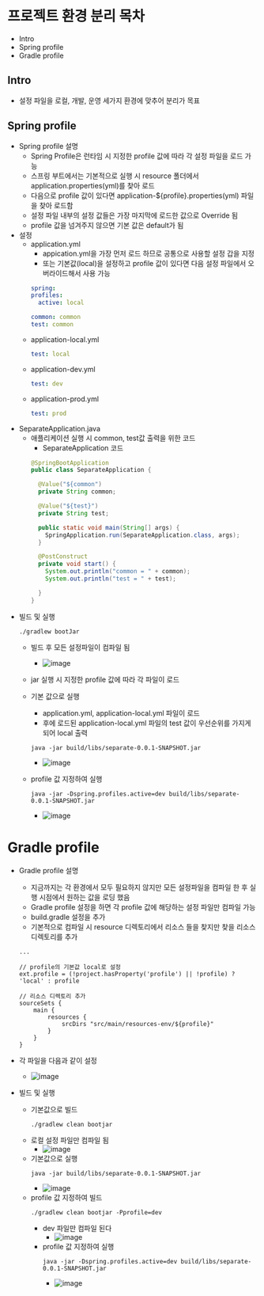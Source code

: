 # 프로젝트 환경 분리 목차
  - Intro
  - Spring profile 
  - Gradle profile 

## Intro
  - 설정 파일을 로컬, 개발, 운영 세가지 환경에 맞추어 분리가 목표

## Spring profile
  - Spring profile 설명
    - Spring Profile은 런타임 시 지정한 profile 값에 따라 각 설정 파일을 로드 가능
    - 스프링 부트에서는 기본적으로 실행 시 resource 폴더에서 application.properties(yml)를 찾아 로드
    - 다음으로 profile 값이 있다면 application-${profile}.properties(yml) 파일을 찾아 로드함
    - 설정 파일 내부의 설정 값들은 가장 마지막에 로드한 값으로 Override 됨
    - profile 값을 넘겨주지 않으면 기본 값은 default가 됨
  - 설정
    - application.yml
      - appication.yml을 가장 먼저 로드 하므로 공통으로 사용할 설정 갑을 지정
      - 또는 기본값(local)을 설정하고 profile 값이 있다면 다음 설정 파일에서 오버라이드해서 사용 가능
      ``` yml
      spring:
      profiles:
        active: local

      common: common
      test: common
      ```
    - application-local.yml
      ``` yml
      test: local
      ```
    - application-dev.yml
      ``` yml
      test: dev
      ```
    - application-prod.yml
      ``` yml
      test: prod
      ```
  - SeparateApplication.java
    - 애플리케이션 실행 시 common, test값 출력을 위한 코드
      - SeparateApplication 코드 
      ``` java
      @SpringBootApplication
      public class SeparateApplication {

        @Value("${common")
        private String common;

        @Value("${test}")
        private String test;

        public static void main(String[] args) {
          SpringApplication.run(SeparateApplication.class, args);
        }

        @PostConstruct
        private void start() {
          System.out.println("common = " + common);
          System.out.println("test = " + test);

        }
      }

      ```
- 빌드 및 실행 
    ``` shell 
    ./gradlew bootJar
    ```
  - 빌드 후 모든 설정파일이 컴파일 됨
    - ![image](https://user-images.githubusercontent.com/61530368/168519639-4745137a-3901-454c-9f4b-e5f8926139f6.png)
  - jar 실행 시 지정한 profile 값에 따라 각 파일이 로드
  - 기본 값으로 실행
    - application.yml, application-local.yml 파일이 로드
    - 후에 로드된 application-local.yml 파일의 test 값이 우선순위를 가지게되어 local 출력
    ``` shell
    java -jar build/libs/separate-0.0.1-SNAPSHOT.jar
    ```
    - ![image](https://user-images.githubusercontent.com/61530368/168520763-621bc5b8-7412-43d3-a0cf-08f2108ae5e0.png)

  - profile 값 지정하여 실행
    ``` shell
    java -jar -Dspring.profiles.active=dev build/libs/separate-0.0.1-SNAPSHOT.jar
    ```
    - ![image](https://user-images.githubusercontent.com/61530368/168520959-313e15a9-8576-4417-a29c-14c5c8c419f9.png)

# Gradle profile
  - Gradle profile 설명
    - 지금까지는 각 환경에서 모두 필요하지 않지만 모든 설정파일을 컴파일 한 후 실행 시점에서 원하는 값을 로딩 했음
    - Gradle profile 설정을 하면 각 profile 값에 해당하는 설정 파일만 컴파일 가능
    - build.gradle 설정을 추가
    - 기본적으로 컴파일 시 resource 디렉토리에서 리소스 들을 찾지만 찾을 리소스 디렉토리를 추가
    ``` 
    ...

    // profile의 기본값 local로 설정
    ext.profile = (!project.hasProperty('profile') || !profile) ? 'local' : profile

    // 리소스 디렉토리 추가
    sourceSets {
        main {
            resources {
                srcDirs "src/main/resources-env/${profile}"
            }
        }
    }
    ```
    
  - 각 파일을 다음과 같이 설정
    - ![image](https://user-images.githubusercontent.com/61530368/168521194-0243b340-621e-4267-81b3-6206390d0e15.png)
  - 빌드 및 실행
    - 기본값으로 빌드
      ``` shell
      ./gradlew clean bootjar
      ```
    - 로컬 설정 파일만 컴파일 됨
      - ![image](https://user-images.githubusercontent.com/61530368/168521675-633e2cf1-ee2b-42fd-9184-12f62d35a7f4.png)
    - 기본값으로 실행 
        ``` shell
        java -jar build/libs/separate-0.0.1-SNAPSHOT.jar
        ```
      - ![image](https://user-images.githubusercontent.com/61530368/168521600-74594251-623d-442e-885f-c3db5d61f99c.png)
    - profile 값 지정하여 빌드
        ``` shell
        ./gradlew clean bootjar -Pprofile=dev 
        ```
      - dev 파일만 컴파일 된다
        - ![image](https://user-images.githubusercontent.com/61530368/168521765-444f0290-afb6-44ba-8bdb-e2e0e7f6be65.png)
      - profile 값 지정하여 실행
        ``` shell
        java -jar -Dspring.profiles.active=dev build/libs/separate-0.0.1-SNAPSHOT.jar
        ```
        - ![image](https://user-images.githubusercontent.com/61530368/168521879-ce65e600-0d10-4d1b-b9af-7319b63ee237.png)
